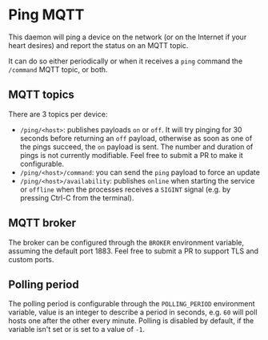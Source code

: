# Ping MQTT

This daemon will ping a device on the network (or on the Internet if your heart desires) and
report the status on an MQTT topic.

It can do so either periodically or when it receives a `ping` command the `/command` MQTT topic,
or both.

## MQTT topics

There are 3 topics per device:

  - `/ping/<host>`: publishes payloads `on` or `off`. It will try pinging for 30 seconds before
    returning an `off` payload, otherwise as soon as one of the pings succeed, the `on` payload
    is sent. The number and duration of pings is not currently modifiable. Feel free to submit
    a PR to make it configurable.
  - `/ping/<host>/command`: you can send the `ping` payload to force an update
  - `/ping/<host>/availability`: publishes `online` when starting the service or `offline`
    when the processes receives a `SIGINT` signal (e.g. by pressing Ctrl-C from the terminal).

## MQTT broker

The broker can be configured through the `BROKER` environment variable, assuming the default
port 1883. Feel free to submit a PR to support TLS and custom ports.

## Polling period

The polling period is configurable through the `POLLING_PERIOD` environment variable, value
is an integer to describe a period in seconds, e.g. `60` will poll hosts one after the other
every minute. Polling is disabled by default, if the variable isn't set or is set to a 
value of `-1`.
